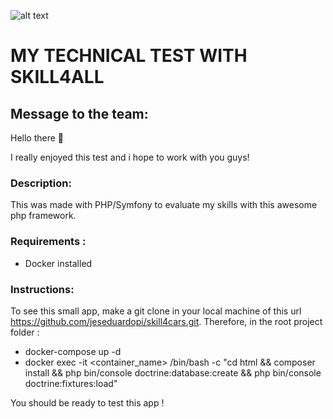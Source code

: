 ![alt text](https://github.com/jeseduardopi/skill4cars/Skill4AllASCII.png?raw=true)
# MY TECHNICAL TEST WITH SKILL4ALL

## Message to the team:
Hello there 👋

I really enjoyed this test and i hope to work with you guys!

### Description:
This was made with PHP/Symfony to evaluate my skills with this awesome php framework.

### Requirements :
- Docker installed
  
### Instructions:
To see this small app, make a git clone in your local machine of this url https://github.com/jeseduardopi/skill4cars.git.
Therefore, in the root project folder : 

- docker-compose up -d
- docker exec -it <container_name> /bin/bash -c "cd html && composer install && php bin/console doctrine:database:create && php bin/console doctrine:fixtures:load"

You should be ready to test this app !
